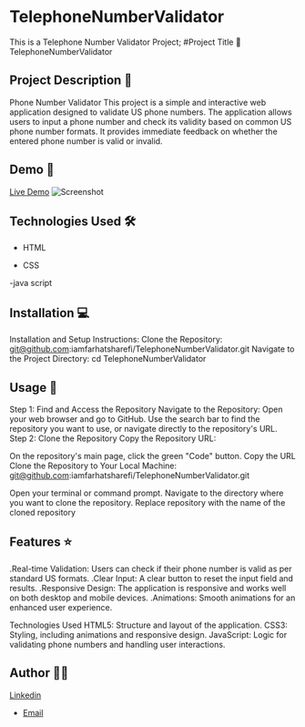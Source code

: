 # TelephoneNumberValidator
This is a Telephone Number Validator Project;
#Project Title 🚀
TelephoneNumberValidator

## Project Description 📝

Phone Number Validator
This project is a simple and interactive web application designed to validate US phone numbers. The application allows users to input a phone number and check its validity based on common US phone number formats. It provides immediate feedback on whether the entered phone number is valid or invalid.

## Demo 📸
[Live Demo](   )
![Screenshot]()

## Technologies Used 🛠️


- HTML


- CSS

-java script

## Installation 💻

Installation and Setup Instructions:
Clone the Repository:
git@github.com:iamfarhatsharefi/TelephoneNumberValidator.git
Navigate to the Project Directory:
cd TelephoneNumberValidator


## Usage 🎯

Step 1: Find and Access the Repository
Navigate to the Repository:
Open your web browser and go to GitHub.
Use the search bar to find the repository you want to use, or navigate directly to the repository's URL.
Step 2: Clone the Repository
Copy the Repository URL:

On the repository's main page, click the green "Code" button.
Copy the URL 
Clone the Repository to Your Local Machine:
git@github.com:iamfarhatsharefi/TelephoneNumberValidator.git

Open your terminal or command prompt.
Navigate to the directory where you want to clone the repository.
Replace repository with the name of the cloned repository

## Features ⭐
.Real-time Validation: Users can check if their phone number is valid as per standard US formats.
.Clear Input: A clear button to reset the input field and results.
.Responsive Design: The application is responsive and works well on both desktop and mobile devices.
.Animations: Smooth animations for an enhanced user experience.

Technologies Used
HTML5: Structure and layout of the application.
CSS3: Styling, including animations and responsive design.
JavaScript: Logic for validating phone numbers and handling user interactions.

## Author 👩‍💻
[Linkedin](https://www.linkedin.com/in/farhat-sharefi-13a101309?utm_source=share&utm_campaign=share_via&utm_content=profile&utm_medium=android_app)
- [Email](sharefifarhat@gmail.com)
